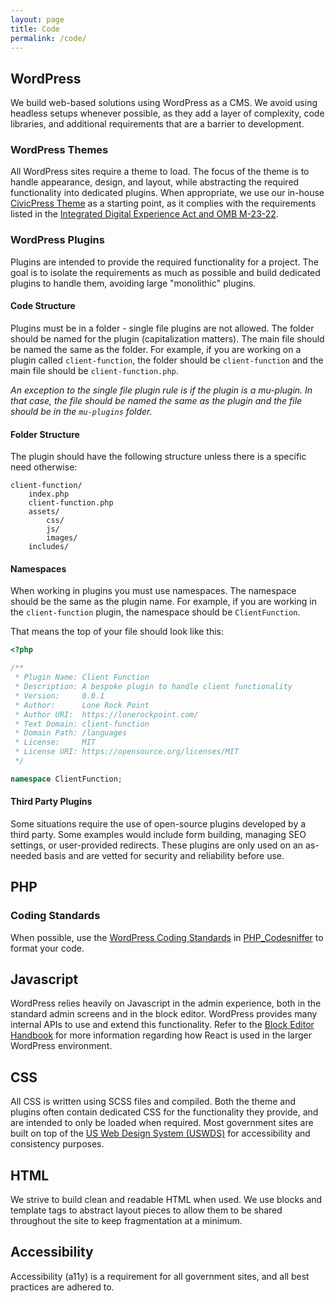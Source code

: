 ```yaml
---
layout: page
title: Code
permalink: /code/
---
```


## WordPress
We build web-based solutions using WordPress as a CMS. We avoid using headless setups whenever possible, as they add a layer of complexity, code libraries, and additional requirements that are a barrier to development.

### WordPress Themes
All WordPress sites require a theme to load. The focus of the theme is to handle appearance, design, and layout, while abstracting the required functionality into dedicated plugins. When appropriate, we use our in-house [CivicPress Theme](https://civicpress.us/) as a starting point, as it complies with the requirements listed in the [Integrated Digital Experience Act and OMB M-23-22](https://digital.gov/resources/delivering-digital-first-public-experience/).

### WordPress Plugins
Plugins are intended to provide the required functionality for a project. The goal is to isolate the requirements as much as possible and build dedicated plugins to handle them, avoiding large "monolithic" plugins.

#### Code Structure
Plugins must be in a folder - single file plugins are not allowed. The folder should be named for the plugin (capitalization matters). The main file should be named the same as the folder. For example, if you are working on a plugin called `client-function`, the folder should be `client-function` and the main file should be `client-function.php`.

_An exception to the single file plugin rule is if the plugin is a mu-plugin. In that case, the file should be named the same as the plugin and the file should be in the `mu-plugins` folder._


#### Folder Structure
The plugin should have the following structure unless there is a specific need otherwise:

```
client-function/
    index.php
    client-function.php
    assets/
        css/
        js/
        images/
    includes/
```

#### Namespaces
When working in plugins you must use namespaces. The namespace should be the same as the plugin name. For example, if you are working in the `client-function` plugin, the namespace should be `ClientFunction`.

That means the top of your file should look like this:

```php
<?php

/**
 * Plugin Name: Client Function
 * Description: A bespoke plugin to handle client functionality
 * Version:     0.0.1
 * Author:      Lone Rock Point
 * Author URI:  https://lonerockpoint.com/
 * Text Domain: client-function
 * Domain Path: /languages
 * License:     MIT
 * License URI: https://opensource.org/licenses/MIT
 */

namespace ClientFunction;
```

#### Third Party Plugins
Some situations require the use of open-source plugins developed by a third party. Some examples would include form building, managing SEO settings, or user-provided redirects. These plugins are only used on an as-needed basis and are vetted for security and reliability before use.

## PHP
### Coding Standards
When possible, use the [WordPress Coding Standards](https://github.com/WordPress/WordPress-Coding-Standards) in 
[PHP_Codesniffer](https://github.com/squizlabs/PHP_CodeSniffer) to format your code.


## Javascript
WordPress relies heavily on Javascript in the admin experience, both in the standard admin screens and in the block editor. WordPress provides many internal APIs to use and extend this functionality. Refer to the [Block Editor Handbook](https://developer.wordpress.org/block-editor/) for more information regarding how React is used in the larger WordPress environment.


## CSS
All CSS is written using SCSS files and compiled. Both the theme and plugins often contain dedicated CSS for the functionality they provide, and are intended to only be loaded when required. Most government sites are built on top of the [US Web Design System (USWDS)](https://designsystem.digital.gov/) for accessibility and consistency purposes.


## HTML
We strive to build clean and readable HTML when used. We use blocks and template tags to abstract layout pieces to allow them to be shared throughout the site to keep fragmentation at a minimum.

## Accessibility
Accessibility (a11y) is a requirement for all government sites, and all best practices are adhered to.